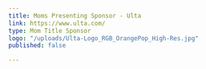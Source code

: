 ```yaml
---
title: Moms Presenting Sponsor - Ulta
link: https://www.ulta.com/
type: Mom Title Sponsor
logo: "/uploads/Ulta-Logo_RGB_OrangePop_High-Res.jpg"
published: false

---
```

